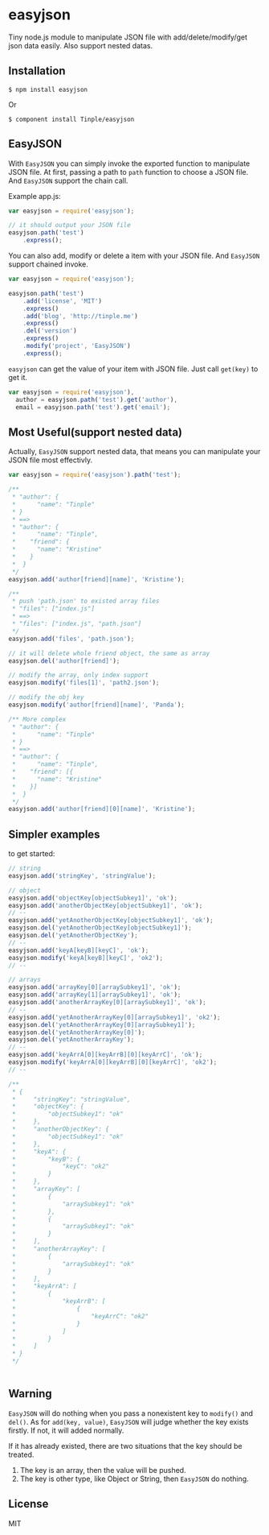 # easyjson

  Tiny node.js module to manipulate JSON file with add/delete/modify/get json data easily. Also support nested datas.

## Installation

```
$ npm install easyjson
```

Or

```
$ component install Tinple/easyjson
```

## EasyJSON

  With `EasyJSON` you can simply invoke the exported function to manipulate JSON file.
  At first, passing a path to `path` function to choose a JSON file. And `EasyJSON` support the chain call.

Example app.js:

```js
var easyjson = require('easyjson');

// it should output your JSON file
easyjson.path('test')
    .express();
```

  You can also add, modify or delete a item with your JSON file. And `EasyJSON` support chained invoke.

```js
var easyjson = require('easyjson');

easyjson.path('test')
    .add('license', 'MIT')
    .express()
    .add('blog', 'http://tinple.me')  
    .express()
    .del('version')
    .express()
    .modify('project', 'EasyJSON')
    .express();
```

  `easyjson` can get the value of your item with JSON file. Just call `get(key)` to get it.

```js
var easyjson = require('easyjson'),
  author = easyjson.path('test').get('author'),
  email = easyjson.path('test').get('email');
```

## Most Useful(support nested data)

  Actually, `EasyJSON` support nested data, that means you
  can manipulate your JSON file most effectivly. 

```js
var easyjson = require('easyjson').path('test');

/**
 * "author": {
 *      "name": "Tinple"
 * }
 * ==>
 * "author": {
 *      "name": "Tinple",
 *    "friend": {
 *      "name": "Kristine"
 *    }
 *  }
 */
easyjson.add('author[friend][name]', 'Kristine');

/**
 * push 'path.json' to existed array files
 * "files": ["index.js"]
 * ==>
 * "files": ["index.js", "path.json"]
 */
easyjson.add('files', 'path.json');

// it will delete whole friend object, the same as array
easyjson.del('author[friend]');

// modify the array, only index support
easyjson.modify('files[1]', 'path2.json');

// modify the obj key
easyjson.modify('author[friend][name]', 'Panda');

/** More complex
 * "author": {
 *      "name": "Tinple"
 * }
 * ==>
 * "author": {
 *      "name": "Tinple",
 *    "friend": [{
 *      "name": "Kristine"
 *    }]
 *  }
 */
easyjson.add('author[friend][0][name]', 'Kristine');
```

## Simpler examples

   to get started:

```js
// string
easyjson.add('stringKey', 'stringValue');

// object
easyjson.add('objectKey[objectSubkey1]', 'ok');
easyjson.add('anotherObjectKey[objectSubkey1]', 'ok');
// --
easyjson.add('yetAnotherObjectKey[objectSubkey1]', 'ok');
easyjson.del('yetAnotherObjectKey[objectSubkey1]');
easyjson.del('yetAnotherObjectKey');
// --
easyjson.add('keyA[keyB][keyC]', 'ok');
easyjson.modify('keyA[keyB][keyC]', 'ok2');
// --

// arrays
easyjson.add('arrayKey[0][arraySubkey1]', 'ok');
easyjson.add('arrayKey[1][arraySubkey1]', 'ok');
easyjson.add('anotherArrayKey[0][arraySubkey1]', 'ok');
// --
easyjson.add('yetAnotherArrayKey[0][arraySubkey1]', 'ok2');
easyjson.del('yetAnotherArrayKey[0][arraySubkey1]');
easyjson.del('yetAnotherArrayKey[0]');
easyjson.del('yetAnotherArrayKey');
// --
easyjson.add('keyArrA[0][keyArrB][0][keyArrC]', 'ok');
easyjson.modify('keyArrA[0][keyArrB][0][keyArrC]', 'ok2');
// --

/**
 * {
 *     "stringKey": "stringValue",
 *     "objectKey": {
 *         "objectSubkey1": "ok"
 *     },
 *     "anotherObjectKey": {
 *         "objectSubkey1": "ok"
 *     },
 *     "keyA": {
 *         "keyB": {
 *             "keyC": "ok2"
 *         }
 *     },
 *     "arrayKey": [
 *         {
 *             "arraySubkey1": "ok"
 *         },
 *         {
 *             "arraySubkey1": "ok"
 *         }
 *     ],
 *     "anotherArrayKey": [
 *         {
 *             "arraySubkey1": "ok"
 *         }
 *     ],
 *     "keyArrA": [
 *         {
 *             "keyArrB": [
 *                 {
 *                     "keyArrC": "ok2"
 *                 }
 *             ]
 *         }
 *     ]
 * }
 */
 
```



## Warning
  `EasyJSON` will do nothing when you pass a nonexistent
  key to `modify()` and `del()`. As for `add(key, value)`, `EasyJSON` will judge whether the key exists firstly. If not, it will added normally. 

  If it has already existed, there are two situations that
  the key should be treated. 

  1. The key is an array, then the value will be pushed.
  2. The key is other type, like Object or String, then `EasyJSON` do nothing.

## License

MIT